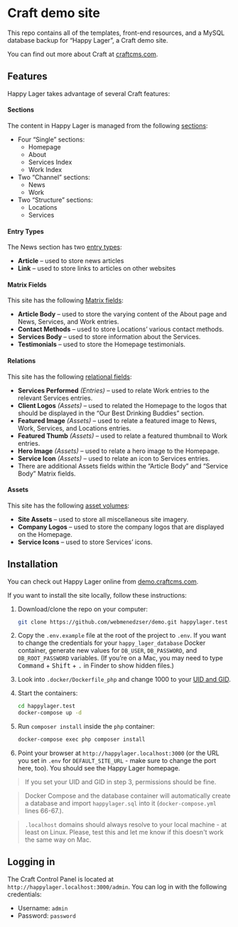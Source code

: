 # Craft demo site

This repo contains all of the templates, front-end resources, and a MySQL database backup for “Happy Lager”, a Craft demo site.

You can find out more about Craft at [craftcms.com](https://craftcms.com/).

## Features

Happy Lager takes advantage of several Craft features:

#### Sections

The content in Happy Lager is managed from the following [sections](https://docs.craftcms.com/v3/sections-and-entries.html#sections):

* Four “Single” sections:
  - Homepage
  - About
  - Services Index
  - Work Index
* Two “Channel” sections:
  - News
  - Work
* Two “Structure” sections:
  - Locations
  - Services

#### Entry Types

The News section has two [entry types](https://docs.craftcms.com/v3/sections-and-entries.html#entry-types):

* **Article** – used to store news articles
* **Link** – used to store links to articles on other websites

#### Matrix Fields

This site has the following [Matrix fields](https://docs.craftcms.com/v3/matrix-fields.html):

* **Article Body** – used to store the varying content of the About page and News, Services, and Work entries.
* **Contact Methods** – used to store Locations’ various contact methods.
* **Services Body** – used to store information about the Services.
* **Testimonials** – used to store the Homepage testimonials.

#### Relations

This site has the following [relational fields](https://docs.craftcms.com/v3/relations.html#terminology):

* **Services Performed** _(Entries)_ – used to relate Work entries to the relevant Services entries.
* **Client Logos** _(Assets)_ – used to related the Homepage to the logos that should be displayed in the “Our Best Drinking Buddies” section.
* **Featured Image** _(Assets)_ – used to relate a featured image to News, Work, Services, and Locations entries.
* **Featured Thumb** _(Assets)_ – used to relate a featured thumbnail to Work entries.
* **Hero Image** _(Assets)_ – used to relate a hero image to the Homepage.
* **Service Icon** _(Assets)_ – used to relate an icon to Services entries.
* There are additional Assets fields within the “Article Body” and “Service Body” Matrix fields.

#### Assets

This site has the following [asset volumes](https://docs.craftcms.com/v3/assets.html):

* **Site Assets** – used to store all miscellaneous site imagery.
* **Company Logos** – used to store the company logos that are displayed on the Homepage.
* **Service Icons** – used to store Services’ icons.


## Installation

You can check out Happy Lager online from [demo.craftcms.com](https://demo.craftcms.com/).

If you want to install the site locally, follow these instructions:

1. Download/clone the repo on your computer:

   ```bash
   git clone https://github.com/webmenedzser/demo.git happylager.test
   ```

2. Copy the `.env.example` file at the root of the project to `.env`. If you want to change the credentials for your `happy_lager_database` Docker container, generate new values for `DB_USER`, `DB_PASSWORD`, and `DB_ROOT_PASSWORD` variables. (If you’re on a Mac, you may need to type <kbd>Command</kbd> + <kbd>Shift</kbd> + <kbd>.</kbd> in Finder to show hidden files.)

3. Look into `.docker/Dockerfile_php` and change 1000 to your [UID and GID](https://kb.iu.edu/d/adwf). 

4. Start the containers: 

   ```bash
   cd happylager.test
   docker-compose up -d
   ```

5. Run `composer install` inside the `php` container:

   ```bash
   docker-compose exec php composer install
   ```
6. Point your browser at `http://happylager.localhost:3000` (or the URL you set in `.env` for `DEFAULT_SITE_URL` - make sure to change the port here, too). You should see the Happy Lager homepage.

> If you set your UID and GID in step 3, permissions should be fine.  

> Docker Compose and the database container will automatically create a database and import `happylager.sql` into it (`docker-compose.yml` lines 66-67.). 

> `.localhost` domains should always resolve to your local machine - at least on Linux. Please, test this and let me know if this doesn't work the same way on Mac. 

## Logging in

The Craft Control Panel is located at `http://happylager.localhost:3000/admin`. You can log in with the following credentials:

* Username: `admin`
* Password: `password`

